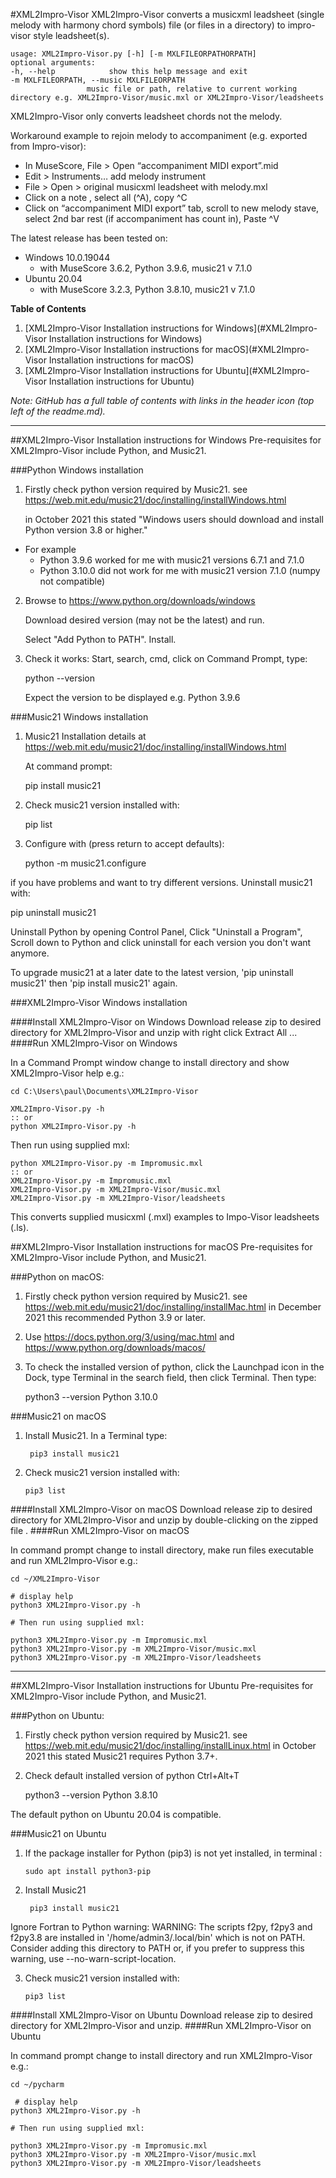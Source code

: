 #XML2Impro-Visor
XML2Impro-Visor converts a musicxml leadsheet (single melody with harmony chord symbols) 
file (or files in a directory) to impro-visor style leadsheet(s).

    usage: XML2Impro-Visor.py [-h] [-m MXLFILEORPATHORPATH]
    optional arguments:
    -h, --help            show this help message and exit
    -m MXLFILEORPATH, --music MXLFILEORPATH
                     music file or path, relative to current working directory e.g. XML2Impro-Visor/music.mxl or XML2Impro-Visor/leadsheets


XML2Impro-Visor only converts leadsheet chords not the melody. 

Workaround example to rejoin melody to accompaniment (e.g. exported from Impro-visor):
*   In MuseScore, File > Open “accompaniment MIDI export”.mid
*   Edit > Instruments… add melody instrument
*   File > Open > original musicxml leadsheet with melody.mxl
*   Click on a note , select all (^A), copy ^C
*   Click on “accompaniment MIDI export” tab, scroll to new melody stave, select 2nd bar rest (if accompaniment has count in), Paste ^V


The latest release has been tested on: 
* Windows 10.0.19044
  - with MuseScore 3.6.2, Python 3.9.6, music21 v 7.1.0 
* Ubuntu 20.04
  - with MuseScore 3.2.3, Python 3.8.10, music21 v 7.1.0

**Table of Contents**

1. [XML2Impro-Visor Installation instructions for Windows](#XML2Impro-Visor Installation instructions for Windows)
2. [XML2Impro-Visor Installation instructions for macOS](#XML2Impro-Visor Installation instructions for macOS)
3. [XML2Impro-Visor Installation instructions for Ubuntu](#XML2Impro-Visor Installation instructions for Ubuntu)



*Note: GitHub has a full table of contents with links in the header icon (top left of the readme.md).*

---

##XML2Impro-Visor Installation instructions for Windows
Pre-requisites for XML2Impro-Visor include Python, and Music21.

###Python Windows installation
 1. Firstly check python version required by Music21.
 see https://web.mit.edu/music21/doc/installing/installWindows.html

      in October 2021 this stated  "Windows users should download and install Python version 3.8 or higher."
* For example
  * Python 3.9.6 worked for me with music21 versions 6.7.1 and 7.1.0 
  * Python 3.10.0 did not work for me with music21 version 7.1.0 (numpy not compatible)

2. Browse to https://www.python.org/downloads/windows
    
    Download desired version (may not be the latest) and run.
    
    Select "Add Python to PATH". Install.


3. Check it works: Start, search, cmd, click on Command Prompt, type:
   
    python --version

    Expect the version to be displayed e.g. Python 3.9.6

###Music21 Windows installation
 
1. Music21 Installation details at https://web.mit.edu/music21/doc/installing/installWindows.html

    At command prompt:

    pip install music21

3. Check music21 version installed with:

   pip list

4. Configure with (press return to accept defaults):

   python -m music21.configure

if you have problems and want to try different versions. Uninstall music21 with:

   pip uninstall music21

Uninstall Python by opening Control Panel, Click "Uninstall a Program", Scroll down to Python and click uninstall for each version you don't want anymore.

To upgrade music21 at a later date to the latest version, 'pip uninstall music21' then 'pip install music21' again.

###XML2Impro-Visor Windows installation

####Install XML2Impro-Visor on Windows
 Download release zip to desired directory for XML2Impro-Visor and unzip with right click Extract All ...
####Run XML2Impro-Visor on Windows 

 In a Command Prompt window change to install directory and show XML2Impro-Visor help e.g.:

    cd C:\Users\paul\Documents\XML2Impro-Visor

    XML2Impro-Visor.py -h
    :: or
    python XML2Impro-Visor.py -h

Then run using supplied mxl:

    python XML2Impro-Visor.py -m Impromusic.mxl
    :: or
    XML2Impro-Visor.py -m Impromusic.mxl
    XML2Impro-Visor.py -m XML2Impro-Visor/music.mxl
    XML2Impro-Visor.py -m XML2Impro-Visor/leadsheets

 This converts supplied musicxml (.mxl) examples to Impo-Visor leadsheets (.ls).


##XML2Impro-Visor Installation instructions for macOS
Pre-requisites for XML2Impro-Visor include Python, and Music21.

###Python on macOS:
 1. Firstly check python version required by Music21.
see https://web.mit.edu/music21/doc/installing/installMac.html
in December 2021 this recommended Python 3.9 or later.

 2. Use https://docs.python.org/3/using/mac.html and https://www.python.org/downloads/macos/
 3. To check the installed version of python, click the Launchpad icon in the Dock, type Terminal in the search field, then click Terminal. Then type:
    

    python3 --version
    Python 3.10.0



###Music21 on macOS
 

1. Install Music21. In a Terminal type:


        pip3 install music21


2. Check music21 version installed with:

       pip3 list



####Install XML2Impro-Visor on macOS
 Download release zip to desired directory for XML2Impro-Visor and unzip by double-clicking on the zipped file .
####Run XML2Impro-Visor on macOS

 In command prompt change to install directory, make run files executable and run XML2Impro-Visor e.g.:

 ```  
 cd ~/XML2Impro-Visor
 
 # display help    
 python3 XML2Impro-Visor.py -h
 
 # Then run using supplied mxl:
 
 python3 XML2Impro-Visor.py -m Impromusic.mxl
 python3 XML2Impro-Visor.py -m XML2Impro-Visor/music.mxl
 python3 XML2Impro-Visor.py -m XML2Impro-Visor/leadsheets
 
```
---

##XML2Impro-Visor Installation instructions for Ubuntu
Pre-requisites for XML2Impro-Visor include Python, and Music21.

###Python on Ubuntu:
 1. Firstly check python version required by Music21.
see https://web.mit.edu/music21/doc/installing/installLinux.html
in October 2021 this stated Music21 requires Python 3.7+.

 2. Check default installed version of python Ctrl+Alt+T
    

    python3 --version
    Python 3.8.10

The default python on Ubuntu 20.04 is compatible.


###Music21 on Ubuntu
 
1. If the package installer for Python (pip3) is not yet installed, in terminal :

       sudo apt install python3-pip


2. Install Music21


        pip3 install music21

Ignore Fortran to Python warning:  WARNING: The scripts f2py, f2py3 and f2py3.8 are installed in 
    '/home/admin3/.local/bin' which is not on PATH.
  Consider adding this directory to PATH or, if you prefer to suppress this warning, 
  use --no-warn-script-location.



3. Check music21 version installed with:

       pip3 list



####Install XML2Impro-Visor on Ubuntu
 Download release zip to desired directory for XML2Impro-Visor and unzip.
####Run XML2Impro-Visor on Ubuntu

 In command prompt change to install directory and run XML2Impro-Visor e.g.:

 ```  
 cd ~/pycharm     

  # display help    
 python3 XML2Impro-Visor.py -h
 
# Then run using supplied mxl:
 
 python3 XML2Impro-Visor.py -m Impromusic.mxl
 python3 XML2Impro-Visor.py -m XML2Impro-Visor/music.mxl
 python3 XML2Impro-Visor.py -m XML2Impro-Visor/leadsheets
 
